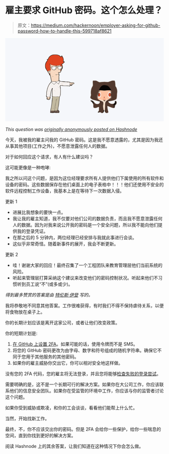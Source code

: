 # 雇主要求 GitHub 密码。这个怎么处理？

> 原文：<https://medium.com/hackernoon/employer-asking-for-github-password-how-to-handle-this-599718af8621>

![](img/70db9cdf67e81073ff9a49b68cfd2ac4.png)

*This question was* [*originally anonymously posted on Hashnode*](https://hashnode.com/post/employer-asking-for-github-password-how-to-handle-this-cjkmwfd2c01lzlps26dz3l6hz)

今天，我被我的雇主问我的 GitHub 密码。这是我不愿意透露的，尤其是因为我还从事其他项目(工作之外)，不愿意泄露任何人的数据。

对于如何回应这个请求，有人有什么建议吗？

这可能更像是一种咆哮:

我之所以问这个问题，是因为这位经理要求所有人提供他们下属使用的所有软件和设备的密码。这些数据保存在他们桌面上的电子表格中！！！他们还使用不安全的软件远程控制工作设备，我基本上是在等待下一次数据入侵。

更新 1

*   进展比我想象的要快一点。
*   我让我的雇主知道，我不仅要对他们公司的数据负责，而且我不愿意泄露任何人的数据。因为对我来说公开我的密码是一个安全问题，所以我不能向他们提供我的登录凭证。
*   在那之后的 5 分钟内，两位经理已经安排与我就此事进行会谈。
*   这似乎非常奇怪。随着新事件的展开，我会不断更新。

更新 2

*   哇！谢谢大家的回应！最终召集了一个工程团队来教育管理层他们当前系统的风险。
*   听起来管理层打算采纳这个建议来改变他们的密码控制状况。听起来他们不习惯听到员工说“不”(或多或少)。

*得到最多赞赏的答案是由* [*特伦斯·伊登*](https://hashnode.com/@edent) *写的。*

我将恭敬地不同意其他答案。工作很难获得，有时我们不得不保持虐待关系，以便将食物放在桌子上。

你的长期计划应该是离开这家公司，或者让他们改变政策。

你的短期计划是:

1.  [在 GitHub 上设置 2FA](https://help.github.com/articles/securing-your-account-with-two-factor-authentication-2fa/)。如果可能的话，使用令牌而不是 SMS。
2.  将您的 GitHub 密码更改为由字母、数字和符号组成的随机字符串。确保它不同于您用于其他服务的其他密码。
3.  如果你的雇主威胁你交出它，你可以相对安全地这样做。

没有您的 2FA 代码，您的雇主将无法登录，并且您将能够[检查失败的登录尝试](https://help.github.com/articles/reviewing-your-security-log/)。

需要明确的是，这不是一个长期可行的解决方案。如果你在大公司工作，你应该联系他们的信息安全团队。如果你在受监管的环境中工作，你应该与你的监管者讨论这个问题。

如果你受到威胁或欺凌，和你的工会谈谈，看看他们能帮上什么忙。

当然，开始找新工作。

最终，不，你不应该交出你的密码。但是 2FA 会给你一些保护，给你一些喘息的空间，直到你找到更好的解决方案。

阅读 Hashnode 上的其余答案，让我们知道在这种情况下你会怎么做。